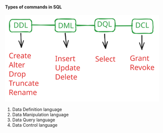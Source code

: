 #### Types of commands in SQL
![DDL](ddl.svg)

1. Data Definition language
2. Data Manipulation language
3. Data Query language
4. Data Control language
